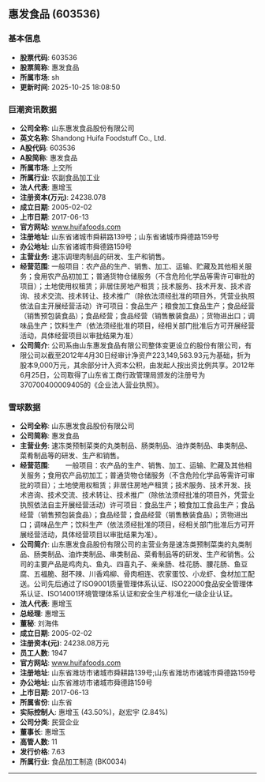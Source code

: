 ## 惠发食品 (603536)

### 基本信息

- **股票代码**: 603536
- **股票简称**: 惠发食品
- **所属市场**: sh
- **更新时间**: 2025-10-25 18:08:50

### 巨潮资讯数据

- **公司全称**: 山东惠发食品股份有限公司
- **英文名称**: Shandong Huifa Foodstuff Co., Ltd.
- **A股代码**: 603536
- **A股简称**: 惠发食品
- **所属市场**: 上交所
- **所属行业**: 农副食品加工业
- **法人代表**: 惠增玉
- **注册资本(万元)**: 24238.078
- **成立日期**: 2005-02-02
- **上市日期**: 2017-06-13
- **官方网站**: www.huifafoods.com
- **注册地址**: 山东省诸城市舜耕路139号；山东省诸城市舜德路159号
- **办公地址**: 山东省诸城市舜德路159号
- **主营业务**: 速冻调理肉制品的研发、生产和销售。
- **经营范围**: 一般项目：农产品的生产、销售、加工、运输、贮藏及其他相关服务；食用农产品初加工；普通货物仓储服务（不含危险化学品等需许可审批的项目）；土地使用权租赁；非居住房地产租赁；技术服务、技术开发、技术咨询、技术交流、技术转让、技术推广（除依法须经批准的项目外，凭营业执照依法自主开展经营活动）许可项目：食品生产；粮食加工食品生产；食品经营（销售预包装食品）；食品经营；食品经营（销售散装食品）；货物进出口；调味品生产；饮料生产（依法须经批准的项目，经相关部门批准后方可开展经营活动，具体经营项目以审批结果为准）
- **公司简介**: 公司系由山东惠发食品有限公司整体变更设立的股份有限公司，有限公司以截至2012年4月30日经审计净资产223,149,563.93元为基础，折为股本9,000万元，其余部分计入资本公积，由发起人按出资比例共享。2012年6月25日，公司取得了山东省工商行政管理局颁发的注册号为370700400009405的《企业法人营业执照》。

### 雪球数据

- **公司全称**: 山东惠发食品股份有限公司
- **公司简称**: 惠发食品
- **主营业务**: 速冻类预制菜类的丸类制品、肠类制品、油炸类制品、串类制品、菜肴制品等的研发、生产和销售。
- **经营范围**: 　　一般项目：农产品的生产、销售、加工、运输、贮藏及其他相关服务；食用农产品初加工；普通货物仓储服务（不含危险化学品等需许可审批的项目）；土地使用权租赁；非居住房地产租赁；技术服务、技术开发、技术咨询、技术交流、技术转让、技术推广（除依法须经批准的项目外，凭营业执照依法自主开展经营活动）许可项目：食品生产；粮食加工食品生产；食品经营（销售预包装食品）；食品经营；食品经营（销售散装食品）；货物进出口；调味品生产；饮料生产（依法须经批准的项目，经相关部门批准后方可开展经营活动，具体经营项目以审批结果为准）。
- **公司简介**: 山东惠发食品股份有限公司的主营业务是速冻类预制菜类的丸类制品、肠类制品、油炸类制品、串类制品、菜肴制品等的研发、生产和销售。公司的主要产品是鸡肉丸、鱼丸、四喜丸子、亲亲肠、桂花肠、腰花肠、鱼豆腐、五福脆、甜不辣、川香鸡柳、骨肉相连、农家蛋饺、小龙虾、食材加工配送。公司先后通过了ISO9001质量管理体系认证、ISO22000食品安全管理体系认证、ISO14001环境管理体系认证和安全生产标准化一级企业认证。
- **法人代表**: 惠增玉
- **总经理**: 惠增玉
- **董秘**: 刘海伟
- **成立日期**: 2005-02-02
- **注册资本(元)**: 24238.08万元
- **员工人数**: 1947
- **官方网站**: www.huifafoods.com
- **注册地址**: 山东省潍坊市诸城市舜耕路139号;山东省潍坊市诸城市舜德路159号
- **办公地址**: 山东省潍坊市诸城市舜德路159号
- **上市日期**: 2017-06-13
- **所属省份**: 山东省
- **实际控制人**: 惠增玉 (43.50%)，赵宏宇 (2.84%)
- **公司分类**: 民营企业
- **董事长**: 惠增玉
- **高管人数**: 11
- **发行价格**: 7.63
- **所属行业**: 食品加工制造 (BK0034)

---